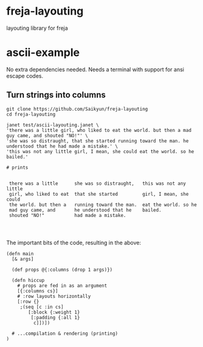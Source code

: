 # freja-layouting
layouting library for freja

# ascii-example

No extra dependencies needed. Needs a terminal with support for ansi escape codes.

## Turn strings into columns

```
git clone https://github.com/Saikyun/freja-layouting
cd freja-layouting

janet test/ascii-layouting.janet \
'there was a little girl, who liked to eat the world. but then a mad guy came, and shouted "NO!"' \
'she was so distraught, that she started running toward the man. he understood that he had made a mistake.' \
'this was not any little girl, I mean, she could eat the world. so he bailed.'

# prints


 there was a little      she was so distraught,   this was not any little
 girl, who liked to eat  that she started         girl, I mean, she could
 the world. but then a   running toward the man.  eat the world. so he
 mad guy came, and       he understood that he    bailed.
 shouted "NO!"           had made a mistake.




```

The important bits of the code, resulting in the above:
```
(defn main
  [& args]
  
  (def props @{:columns (drop 1 args)})

  (defn hiccup
    # props are fed in as an argument
    [{:columns cs}]
    # :row layouts horizontally
    [:row {}
     ;(seq [c :in cs]
        [:block {:weight 1}
         [:padding {:all 1}
          c]])])
          
  # ...compilation & rendering (printing)
)
```


<!--
# dependencies (to try graphical examples)

[freja](https://github.com/Saikyun/freja) installed


# instructions to try shell example (you need `sh`)


```
git clone https://github.com/Saikyun/freja-layouting
cd freja-layouting
freja examples/shell.janet
```

1. in freja, hit Ctrl/Cmd+L to load the file
2. some boxes should show up on the right side
3. click the bottom box, the write e.g. `ls`, then press `Enter`
4. you should now see something like this in the top box:
```
examples
freja-layout
project.janet
README.md
test
```
5. In the bottom box, write `freja README.md` to open the file inside freja


# instructions to try a test

```
git clone https://github.com/Saikyun/freja-layouting
cd freja-layouting
freja test/min2.janet
```

1. in freja, hit Ctrl/Cmd+L to load the file
2. some boxes should show up on the right side

# to print render-tree
```

(comment
  # the below can be used to print the render tree
  (import freja-layout/compile-hiccup :as ch :fresh true)
  (import freja-layout/sizing/definite :as ds :fresh true)
  (import freja-layout/sizing/relative :as rs :fresh true)

  (let [el (ch/compile [hiccup my-props]
                       :tags jt/tags)
        el (ds/set-definite-sizes el 800 600)
        el (rs/set-relative-size el 800 600)]
    (ch/print-tree el))
  #
)
```


-->
